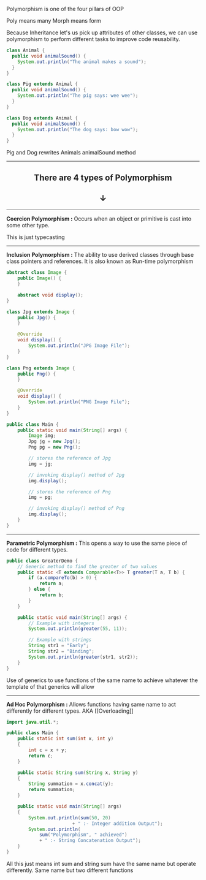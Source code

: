 Polymorphism is one of the four pillars of OOP

Poly means many
Morph means form

Because Inheritance let's us pick up attributes of other classes, we can use polymorphism to perform different tasks to improve code reusability.

```java
class Animal {
  public void animalSound() {
    System.out.println("The animal makes a sound");
  }
}

class Pig extends Animal {
  public void animalSound() {
    System.out.println("The pig says: wee wee");
  }
}

class Dog extends Animal {
  public void animalSound() {
    System.out.println("The dog says: bow wow");
  }
}
```

Pig and Dog rewrites Animals animalSound method

---
<center><h2>There are 4 types of Polymorphism</h2></center>
<center><h2>↓</h2></center>

---
**Coercion Polymorphism :** Occurs when an object or primitive is cast into some other type.

This is just typecasting

---

**Inclusion Polymorphism :** The ability to use derived classes through base class pointers and references. It is also known as Run-time polymorphism

``` java
abstract class Image {
	public Image() {
	}

	abstract void display();
}

class Jpg extends Image {
	public Jpg() {
	}

	@Override
	void display() {
		System.out.println("JPG Image File");
	}
}

class Png extends Image {
	public Png() {
	}

	@Override
	void display() {
		System.out.println("PNG Image File");
	}
}

public class Main {
	public static void main(String[] args) {
		Image img;
		Jpg jg = new Jpg();
		Png pg = new Png();

		// stores the reference of Jpg
		img = jg;

		// invoking display() method of Jpg
		img.display();

		// stores the reference of Png
		img = pg;

		// invoking display() method of Png
		img.display();
	}
}

```

---

**Parametric Polymorphism :** This opens a way to use the same piece of code for different types.

```java
public class GreaterDemo {
	// Generic method to find the greater of two values
	public static <T extends Comparable<T>> T greater(T a, T b) {
		if (a.compareTo(b) > 0) {
			return a;
		} else {
			return b;
		}
	}

	public static void main(String[] args) {
		// Example with integers
		System.out.println(greater(55, 11));

		// Example with strings
		String str1 = "Early";
		String str2 = "Binding";
		System.out.println(greater(str1, str2));
	}
}
```

Use of generics to use functions of the same name to achieve whatever the template of that generics will allow

---

**Ad Hoc Polymorphism :** Allows functions having same name to act differently for different types. AKA [[Overloading]]

```java
import java.util.*;

public class Main {
	public static int sum(int x, int y)
	{
		int c = x + y;
		return c;
	}

	public static String sum(String x, String y)
	{
		String summation = x.concat(y);
		return summation;
	}

	public static void main(String[] args)
	{
		System.out.println(sum(50, 20)
						+ " :- Integer addition Output");
		System.out.println(
			sum("Polymorphism", " achieved")
			+ " :- String Concatenation Output");
	}
}
```

All this just means int sum and string sum have the same name but operate differently. Same name but two different functions